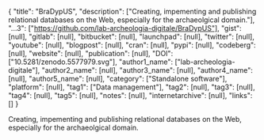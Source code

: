 {
  "title": "BraDypUS",
  "description": ["Creating, impementing and publishing relational databases on the Web, especially for the archaeolgical domain."],
  "...3": ["https://github.com/lab-archeologia-digitale/BraDypUS"],
  "gist": [null],
  "gitlab": [null],
  "bitbucket": [null],
  "launchpad": [null],
  "twitter": [null],
  "youtube": [null],
  "blogpost": [null],
  "cran": [null],
  "pypi": [null],
  "codeberg": [null],
  "website": [null],
  "publication": [null],
  "DOI": ["10.5281/zenodo.5577979.svg"],
  "author1_name": ["lab-archeologia-digitale"],
  "author2_name": [null],
  "author3_name": [null],
  "author4_name": [null],
  "author5_name": [null],
  "category": ["Standalone software"],
  "platform": [null],
  "tag1": ["Data management"],
  "tag2": [null],
  "tag3": [null],
  "tag4": [null],
  "tag5": [null],
  "notes": [null],
  "internetarchive": [null],
  "links": []
}

<!-- Generated by csv2md.R – do not edit by hand -->

Creating, impementing and publishing relational databases on the Web, especially for the archaeolgical domain.